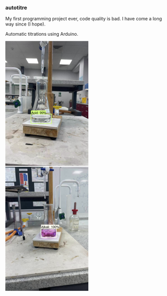 
### autotitre

My first programming project ever, code quality is bad. I have come a long way since (I hope).

Automatic titrations using Arduino.

<img src="https://github.com/hardyek/AutoTitre/blob/3b226fe13de545da6b0130a612caf52ae531d458/example1.PNG" alt="Acid being detected." width="260"/>
<img src="https://github.com/hardyek/AutoTitre/blob/3b226fe13de545da6b0130a612caf52ae531d458/example2.PNG" alt="Alkali being detected." width="260"/>
